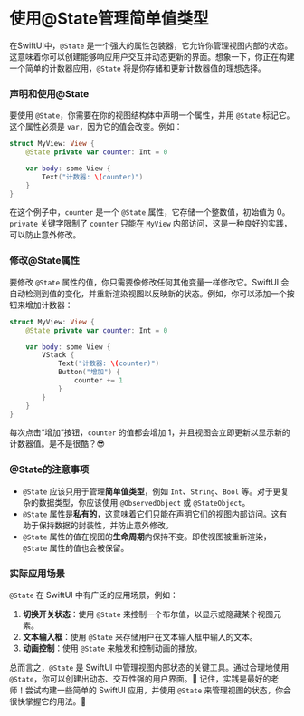 ﻿# 使用@State管理简单值类型

在SwiftUI中，`@State` 是一个强大的属性包装器，它允许你管理视图内部的状态。这意味着你可以创建能够响应用户交互并动态更新的界面。想象一下，你正在构建一个简单的计数器应用，`@State` 将是你存储和更新计数器值的理想选择。

### 声明和使用@State

要使用 `@State`，你需要在你的视图结构体中声明一个属性，并用 `@State` 标记它。这个属性必须是 `var`，因为它的值会改变。例如：

```swift
struct MyView: View {
    @State private var counter: Int = 0

    var body: some View {
        Text("计数器: \(counter)")
    }
}
```

在这个例子中，`counter` 是一个 `@State` 属性，它存储一个整数值，初始值为 0。`private` 关键字限制了 `counter` 只能在 `MyView` 内部访问，这是一种良好的实践，可以防止意外修改。

### 修改@State属性

要修改 `@State` 属性的值，你只需要像修改任何其他变量一样修改它。SwiftUI 会自动检测到值的变化，并重新渲染视图以反映新的状态。例如，你可以添加一个按钮来增加计数器：

```swift
struct MyView: View {
    @State private var counter: Int = 0

    var body: some View {
        VStack {
            Text("计数器: \(counter)")
            Button("增加") {
                counter += 1
            }
        }
    }
}
```

每次点击“增加”按钮，`counter` 的值都会增加 1，并且视图会立即更新以显示新的计数器值。是不是很酷？😎

### @State的注意事项

*   `@State` 应该只用于管理**简单值类型**，例如 `Int`、`String`、`Bool` 等。对于更复杂的数据类型，你应该使用 `@ObservedObject` 或 `@StateObject`。
*   `@State` 属性是**私有的**，这意味着它们只能在声明它们的视图内部访问。这有助于保持数据的封装性，并防止意外修改。
*   `@State` 属性的值在视图的**生命周期**内保持不变。即使视图被重新渲染，`@State` 属性的值也会被保留。

### 实际应用场景

`@State` 在 SwiftUI 中有广泛的应用场景，例如：

1.  **切换开关状态**：使用 `@State` 来控制一个布尔值，以显示或隐藏某个视图元素。
2.  **文本输入框**：使用 `@State` 来存储用户在文本输入框中输入的文本。
3.  **动画控制**：使用 `@State` 来触发和控制动画的播放。

总而言之，`@State` 是 SwiftUI 中管理视图内部状态的关键工具。通过合理地使用 `@State`，你可以创建出动态、交互性强的用户界面。🎉 记住，实践是最好的老师！尝试构建一些简单的 SwiftUI 应用，并使用 `@State` 来管理视图的状态，你会很快掌握它的用法。🚀